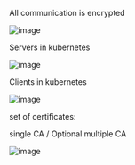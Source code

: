 All communication is encrypted

![image](https://user-images.githubusercontent.com/17488415/123398952-b363d200-d5c1-11eb-9e7b-744d141d6ffc.png)

Servers in kubernetes

![image](https://user-images.githubusercontent.com/17488415/123399018-c5de0b80-d5c1-11eb-95ff-2c8838b8316d.png)

Clients in kubernetes

![image](https://user-images.githubusercontent.com/17488415/123399058-ce364680-d5c1-11eb-95e6-d38374b60661.png)

set of certificates:

single CA / Optional multiple CA 

![image](https://user-images.githubusercontent.com/17488415/123399595-6e8c6b00-d5c2-11eb-9903-c644f0246f9c.png) 
